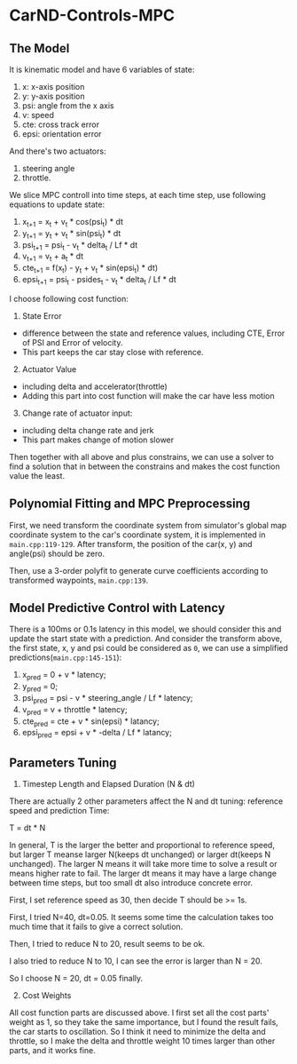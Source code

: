 # CarND-Controls-MPC

## The Model

It is kinematic model and have 6 variables of state:

1. x: x-axis position
2. y: y-axis position
3. psi: angle from the x axis
4. v: speed
5. cte: cross track error
6. epsi: orientation error

And there's two actuators:
1. steering angle
2. throttle. 

We slice MPC controll into time steps, at each time step, use following equations to update state:

1. x<sub>t+1</sub> = x<sub>t</sub> + v<sub>t</sub> * cos(psi<sub>t</sub>) * dt
2. y<sub>t+1</sub> = y<sub>t</sub> + v<sub>t</sub> * sin(psi<sub>t</sub>) * dt
3. psi<sub>t+1</sub> = psi<sub>t</sub> - v<sub>t</sub> * delta<sub>t</sub> / Lf * dt
4. v<sub>t+1</sub> = v<sub>t</sub> + a<sub>t</sub> * dt
5. cte<sub>t+1</sub> = f(x<sub>t</sub>) - y<sub>t</sub> + v<sub>t</sub> * sin(epsi<sub>t</sub>) * dt)
6. epsi<sub>t+1</sub> = psi<sub>t</sub> - psides<sub>t</sub> - v<sub>t</sub> * delta<sub>t</sub> / Lf * dt

I choose following cost function:

1. State Error
- difference between the state and reference values, including CTE, Error of PSI and Error of velocity.
- This part keeps the car stay close with reference.
2. Actuator Value
- including delta and accelerator(throttle)
- Adding this part into cost function will make the car have less motion
3. Change rate of actuator input:
- including delta change rate and jerk
- This part makes change of motion slower

Then together with all above and plus constrains, we can use a solver to find a solution that in between the constrains and makes the cost function value the least.


## Polynomial Fitting and MPC Preprocessing

First, we need transform the coordinate system from simulator's global map coordinate system to the car's coordinate system, it is implemented in `main.cpp:119-129`. After transform, the position of the car(x, y) and angle(psi) should be zero.

Then, use a 3-order polyfit to generate curve coefficients according to transformed waypoints, `main.cpp:139`.


## Model Predictive Control with Latency

There is a 100ms or 0.1s latency in this model, we should consider this and update the start state with a prediction. And consider the transform above, the first state, x, y and psi could be considered as `0`, we can use a simplified predictions(`main.cpp:145-151`):

1. x<sub>pred</sub> = 0 + v * latency;
2. y<sub>pred</sub> = 0;
3. psi<sub>pred</sub> = psi - v * steering_angle / Lf * latency;
4. v<sub>pred</sub> = v + throttle * latency;
5. cte<sub>pred</sub> = cte + v * sin(epsi) * latancy;
6. epsi<sub>pred</sub> = epsi + v * -delta / Lf * latancy;


## Parameters Tuning
1. Timestep Length and Elapsed Duration (N & dt)

There are actually 2 other parameters affect the N and dt tuning: reference speed and prediction Time:

T = dt * N

In general, T is the larger the better and proportional to reference speed, but larger T meanse larger N(keeps dt unchanged) or larger dt(keeps N unchanged). The larger N means it will take more time to solve a result or means higher rate to fail. The larger dt means it may have a large change between time steps, but too small dt also introduce concrete error.

First, I set reference speed as 30, then decide T should be >= 1s.

First, I tried N=40, dt=0.05. It seems some time the calculation takes too much time that it fails to give a correct solution.

Then, I tried to reduce N to 20, result seems to be ok.

I also tried to reduce N to 10, I can see the error is larger than N = 20.

So I choose N = 20, dt = 0.05 finally.

2. Cost Weights

All cost function parts are discussed above. I first set all the cost parts' weight as 1, so they take the same importance, but I found the result fails, the car starts to oscillation. So I think it need to minimize the delta and throttle, so I make the delta and throttle weight 10 times larger than other parts, and it works fine.